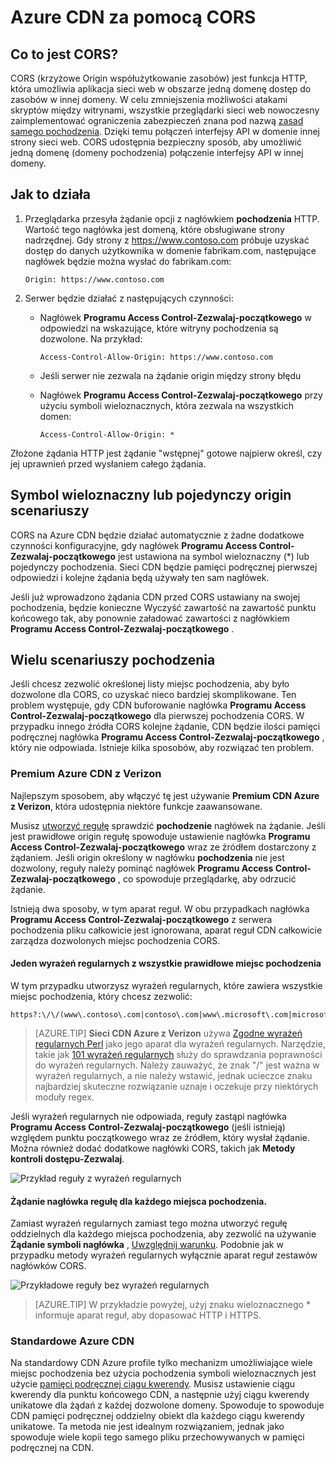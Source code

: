 <properties
    pageTitle="Azure CDN za pomocą CORS | Microsoft Azure"
    description="Dowiedz się, jak korzystać z udostępniania zasobu między Origin (CORS) Azure zawartości dostawy sieci (CDN) do."
    services="cdn"
    documentationCenter=""
    authors="camsoper"
    manager="erikre"
    editor=""/>

<tags
    ms.service="cdn"
    ms.workload="tbd"
    ms.tgt_pltfrm="na"
    ms.devlang="na"
    ms.topic="article"
    ms.date="09/30/2016"
    ms.author="casoper"/>
    
# <a name="using-azure-cdn-with-cors"></a>Azure CDN za pomocą CORS     

## <a name="what-is-cors"></a>Co to jest CORS?

CORS (krzyżowe Origin współużytkowanie zasobów) jest funkcja HTTP, która umożliwia aplikacja sieci web w obszarze jedną domenę dostęp do zasobów w innej domeny. W celu zmniejszenia możliwości atakami skryptów między witrynami, wszystkie przeglądarki sieci web nowoczesny zaimplementować ograniczenia zabezpieczeń znana pod nazwą [zasad samego pochodzenia](http://www.w3.org/Security/wiki/Same_Origin_Policy).  Dzięki temu połączeń interfejsy API w domenie innej strony sieci web.  CORS udostępnia bezpieczny sposób, aby umożliwić jedną domenę (domeny pochodzenia) połączenie interfejsy API w innej domeny.
 
## <a name="how-it-works"></a>Jak to działa
1.  Przeglądarka przesyła żądanie opcji z nagłówkiem **pochodzenia** HTTP. Wartość tego nagłówka jest domeną, które obsługiwane strony nadrzędnej. Gdy strony z https://www.contoso.com próbuje uzyskać dostęp do danych użytkownika w domenie fabrikam.com, następujące nagłówek będzie można wysłać do fabrikam.com: 
    
    `Origin: https://www.contoso.com`
 
2.  Serwer będzie działać z następujących czynności:
    - Nagłówek **Programu Access Control-Zezwalaj-początkowego** w odpowiedzi na wskazujące, które witryny pochodzenia są dozwolone. Na przykład:
        
        `Access-Control-Allow-Origin: https://www.contoso.com`
        
    - Jeśli serwer nie zezwala na żądanie origin między strony błędu
    - Nagłówek **Programu Access Control-Zezwalaj-początkowego** przy użyciu symboli wieloznacznych, która zezwala na wszystkich domen:
        
        `Access-Control-Allow-Origin: *`
 
Złożone żądania HTTP jest żądanie "wstępnej" gotowe najpierw określ, czy jej uprawnień przed wysłaniem całego żądania.
 
## <a name="wildcard-or-single-origin-scenarios"></a>Symbol wieloznaczny lub pojedynczy origin scenariuszy

CORS na Azure CDN będzie działać automatycznie z żadne dodatkowe czynności konfiguracyjne, gdy nagłówek **Programu Access Control-Zezwalaj-początkowego** jest ustawiona na symbol wieloznaczny (*) lub pojedynczy pochodzenia.  Sieci CDN będzie pamięci podręcznej pierwszej odpowiedzi i kolejne żądania będą używały ten sam nagłówek.
 
Jeśli już wprowadzono żądania CDN przed CORS ustawiany na swojej pochodzenia, będzie konieczne Wyczyść zawartość na zawartość punktu końcowego tak, aby ponownie załadować zawartości z nagłówkiem **Programu Access Control-Zezwalaj-początkowego** .
 
## <a name="multiple-origin-scenarios"></a>Wielu scenariuszy pochodzenia

Jeśli chcesz zezwolić określonej listy miejsc pochodzenia, aby było dozwolone dla CORS, co uzyskać nieco bardziej skomplikowane. Ten problem występuje, gdy CDN buforowanie nagłówka **Programu Access Control-Zezwalaj-początkowego** dla pierwszej pochodzenia CORS.  W przypadku innego źródła CORS kolejne żądanie, CDN będzie ilości pamięci podręcznej nagłówka **Programu Access Control-Zezwalaj-początkowego** , który nie odpowiada.  Istnieje kilka sposobów, aby rozwiązać ten problem.
 
### <a name="azure-cdn-premium-from-verizon"></a>Premium Azure CDN z Verizon

Najlepszym sposobem, aby włączyć tę jest używanie **Premium CDN Azure z Verizon**, która udostępnia niektóre funkcje zaawansowane. 
 
Musisz [utworzyć regułę](cdn-rules-engine.md) sprawdzić **pochodzenie** nagłówek na żądanie.  Jeśli jest prawidłowe origin regułę spowoduje ustawienie nagłówka **Programu Access Control-Zezwalaj-początkowego** wraz ze źródłem dostarczony z żądaniem.  Jeśli origin określony w nagłówku **pochodzenia** nie jest dozwolony, reguły należy pominąć nagłówek **Programu Access Control-Zezwalaj-początkowego** , co spowoduje przeglądarkę, aby odrzucić żądanie. 
 
Istnieją dwa sposoby, w tym aparat reguł.  W obu przypadkach nagłówka **Programu Access Control-Zezwalaj-początkowego** z serwera pochodzenia pliku całkowicie jest ignorowana, aparat reguł CDN całkowicie zarządza dozwolonych miejsc pochodzenia CORS.

#### <a name="one-regular-expression-with-all-valid-origins"></a>Jeden wyrażeń regularnych z wszystkie prawidłowe miejsc pochodzenia
 
W tym przypadku utworzysz wyrażeń regularnych, które zawiera wszystkie miejsc pochodzenia, który chcesz zezwolić: 

    https?:\/\/(www\.contoso\.com|contoso\.com|www\.microsoft\.com|microsoft.com\.com)$
 
> [AZURE.TIP] **Sieci CDN Azure z Verizon** używa [Zgodne wyrażeń regularnych Perl](http://pcre.org/) jako jego aparat dla wyrażeń regularnych.  Narzędzie, takie jak [101 wyrażeń regularnych](https://regex101.com/) służy do sprawdzania poprawności do wyrażeń regularnych.  Należy zauważyć, że znak "/" jest ważna w wyrażeń regularnych, a nie należy wstawić, jednak ucieczce znaku najbardziej skuteczne rozwiązanie uznaje i oczekuje przy niektórych moduły regex.

Jeśli wyrażeń regularnych nie odpowiada, reguły zastąpi nagłówka **Programu Access Control-Zezwalaj-początkowego** (jeśli istnieją) względem punktu początkowego wraz ze źródłem, który wysłał żądanie.  Można również dodać dodatkowe nagłówki CORS, takich jak **Metody kontroli dostępu-Zezwalaj**.

![Przykład reguły z wyrażeń regularnych](./media/cdn-cors/cdn-cors-regex.png)
 
#### <a name="request-header-rule-for-each-origin"></a>Żądanie nagłówka regułę dla każdego miejsca pochodzenia.

Zamiast wyrażeń regularnych zamiast tego można utworzyć regułę oddzielnych dla każdego miejsca pochodzenia, aby zezwolić na używanie **Żądanie symboli nagłówka** , [Uwzględnij warunku](https://msdn.microsoft.com/library/mt757336.aspx#Anchor_1). Podobnie jak w przypadku metody wyrażeń regularnych wyłącznie aparat reguł zestawów nagłówków CORS. 
  
![Przykładowe reguły bez wyrażeń regularnych](./media/cdn-cors/cdn-cors-no-regex.png)

> [AZURE.TIP] W przykładzie powyżej, użyj znaku wieloznacznego * informuje aparat reguł, aby dopasować HTTP i HTTPS.
 
### <a name="azure-cdn-standard"></a>Standardowe Azure CDN

Na standardowy CDN Azure profile tylko mechanizm umożliwiające wiele miejsc pochodzenia bez użycia pochodzenia symboli wieloznacznych jest użycie [pamięci podręcznej ciągu kwerendy](cdn-query-string.md).  Musisz ustawienie ciągu kwerendy dla punktu końcowego CDN, a następnie użyj ciągu kwerendy unikatowe dla żądań z każdej dozwolone domeny. Spowoduje to spowoduje CDN pamięci podręcznej oddzielny obiekt dla każdego ciągu kwerendy unikatowe. Ta metoda nie jest idealnym rozwiązaniem, jednak jako spowoduje wiele kopii tego samego pliku przechowywanych w pamięci podręcznej na CDN.  

